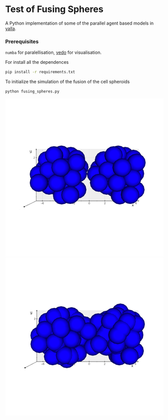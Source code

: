 # Test of Fusing Spheres

A Python implementation of some of the parallel agent based
models in [yalla](https://github.com/germannp/yalla).

### Prerequisites

`numba` for paralellisation, [vedo](https://github.com/marcomusy/vedo) for visualisation.

For install all the dependences
```bash
pip install -r requirements.txt
```


To initialize the simulation of the fusion of the cell spheroids
```bash
python fusing_spheres.py
```

![initial](data/Melt/N(30)_RAgg(3.4)_T(20000)/Init.png)
![final](data/Melt/N(30)_RAgg(3.4)_T(20000)/Final.png)